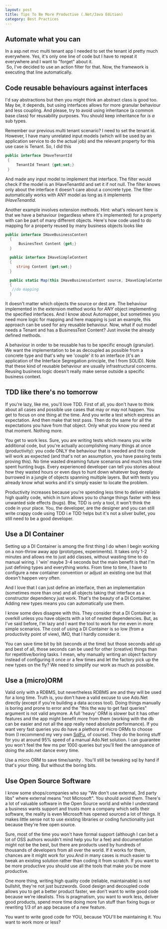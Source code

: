 ```yaml
---
layout: post
title: Tips To Be More Productive (.Net/Java Edition)
category: Best Practices
---
```



## Automate what you can

 In a asp.net mvc multi tenant app I needed to set the tenant id pretty much everywhere. Yes, it's only one line of code but I have to repeat it everywhere and I want to "forget" about it.   
 So, I've decided to use an action filter for that. Now, the framework is executing that line automatically.


## Code reusable behaviours against interfaces

 I'd say abstractions but then you might think an abstract class is good too. May be, it depends, but using interfaces allows for more granular behaviour and less coupling. And please, try to avoid using inheritance (a common base class) for reusability purposes. You should keep inheritance for _is a_ sub types.

 Remember our previous multi tenant scenario? I need to set the tenant id. However, I have many unrelated input models (which will be used by an application service to do the actual job) and the relevant property for this use case is Tenant. So, I did this


```csharp
public interface IHaveTenantId
 {
     TenantId Tenant {get;set;}
 }
```
  And made any input model to implement that interface. The filter would check if the model is an IHaveTenantId and set it if not null. The filter knows only about the interface it doesn't care about a concrete type. The filter automatically works with ANY model as long as it implements _IHaveTenantId_.

 Another example involves extension methods. Hint: what's relevant here is that we have a behaviour (regardless where it's implemented) for a property with can be part of many different objects. Here's how code used to do mapping for a property reused by many business objects looks like


```csharp
public interface IHaveBusinessContent
  {
      BusinesText Content {get;}
  }

  public interface IHaveSimpleContent
  {
     string Content {get;set;}
  }

  public static Map(this IHaveBusinessContent source, IHaveSimpleContent dest)
  {
   //do mapping
  }
```
  It doesn't matter which objects the source or dest are. The behaviour implemented in the extension method works for _ANY_ object implementing the specified interfaces. And I know about Automapper, but sometimes you need more logic for mapping and here mapping is just an example, this approach can be used for any reusable behaviour. Now, what if out model needs a Tenant and has a BusinessText Content? Just invoke the already defined methods.

 A behaviour in order to be reusable has to be specific enough (granular). We want the implementation to be as decoupled as possible from a concrete type and that's why we 'couple' it to an interface (it's an application of the Interface Segregation principle, the I from SOLID). Note that these kind of reusable behaviour are usually infrastructural concerns. Reusing business logic doesn't really make sense outside a specific business context.


## TDD like there's no tomorrow

 If you're lazy, like me, you'll love TDD. First of all, you don't have to think about all cases and possible use cases that may or may not happen. You get to focus on one thing at the time. And you write a test which express an expectation. And then make that test pass. Then do the same for all the expectations you have from that object. Only what you know you need at that moment. Nothing more.

 You get to work less. Sure, you are writing tests which means you write additional code, but you're actually accomplishing many things at once (productivity): you code ONLY the behaviour that is needed and the code will work as expected (and that's not an assumption, you have passing tests proving this). No time wasted dreaming future scenarios and much less time spent hunting bugs. Every experienced developer can tell you stories about how they wasted hours or even days to hunt down whatever bug deeply burrowed in a jungle of objects spanning multiple layers. But with tests you already know what works and it's simply easier to locate the problem.

 Productivity increases because you're spending less time to deliver reliable high quality code, which in turn allows you to change things faster with less unwanted side effects (bugs). Btw, TDD is only a tool, it won't think the code in your place. You, the developer, are the designer and you can still write crappy code using TDD i.e TDD helps but it's not a silver bullet, you still need to be a good developer.


## Use a DI Container

 Setting up a DI Container is among the first thing I do when I begin working on a non-throw away app (prototypes, experiments). It takes only 1-2 minutes and allows me to just add classes, without wasting time to do manual wiring. I 'win' maybe 3-4 seconds but the main benefit is that I'm just defining types and everything works. From time to time, I have to configure a new container convention or adjust an existing one but that doesn't happen very often.

 And I love that I can just define an interface, then an implementation (sometimes more than one) and all objects taking that interface as a constructor dependency just work. That's the beauty of a DI Container. Adding new types means you can automatically use them.

 I know some devs disagree with this. They consider that a DI Container is overkill unless you have objects with a lot of nested dependencies. But, as I've said before, I'm lazy and I want the tool to work for me even in more simple scenarios. The cost of using a DI Container is so low (from a productivity point of view), IMO, that I hardly consider it.

 You can save time bit by bit (seconds at the time) but those seconds add up and best of all, those seconds can be used for other (creative) things than for repetitive/boring tasks. I mean, why manually writing an object factory instead of configuring it once or a few times and let the factory pick up the new types on the fly? We need to simplify our work as much as possible.


## Use a (micro)ORM

 Valid only with a RDBMS, but nevertheless RDBMS are and they will be used for a long time. Truth is, you don't have a valid excuse to use Ado.Net directly (except if you're building a data access tool). Doing things manually is boring and prone to error and the "this the way to get fast queries" argument is not valid anymore. A full 'heavy' ORM is slower but it has other features and the app might benefit more from them (working with the db can be easier and not all the app really need absolute performance). If you want very fast queries you do have a plethora of micro ORMs to choose from (I recommend my very own [SqlFu](https://github.com/sapiens/SqlFu), of course). They do the boring stuff for you at around 95% speed of a manual Ado.Net solution. I can guarantee you won't feel the few ms per 1000 queries but you'll feel the annoyance of doing the ado.net dance every time.

 Use a micro ORM to save time/sanity . You'll still be tweaking sql by hand if that's your thing. But without the boring bits.


## Use Open Source Software

 I know some shops/companies who say "We don't use external, 3rd party libs" where external means "not Microsoft". You should avoid them. There's a lot of valuable software in the Open Source world and while I understand a business wants support and trusts more a company which sells their software, the reality is even Microsoft has opened sourced a lot of things. It makes little sense not to use existing libraries or coding functionality just because they're free open source.

 Sure, most of the time you won't have formal support (although I can bet a lot of OSS authors wouldn't mind help you for a fee) and documentation might not be the best, but there are products used by hundreds of thousands of developers from all over the world. If it works for them, chances are it might work for you.And in many cases is much easier to tweak an existing solution rather than coding it from scratch. If you want to be more productive you should use all the tools that make you be more productive.

 One more thing, writing high quality code (reliable, maintainable) is not bullshit, they're not just buzzwords. Good design and decoupled code allows you to get a better product faster, we don't want to write good code because we're idealists. This is pragmatism, you want to work less, deliver good products, spend more time doing more fun stuff than fixing bugs or rewriting 1/3 of an app because of a new feature.

 You want to write good code for YOU, because YOU'll be maintaining it. You want to work more or less?
